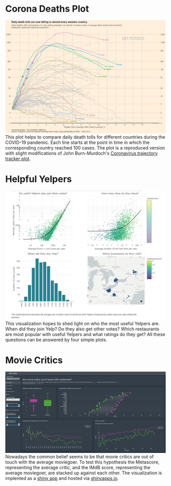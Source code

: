 # Corona Deaths Plot
![corona deaths plot as image](corona_deaths/corona_deaths.jpg)
This plot helps to compare daily death tolls for different countries during the COVID-19 pandemic. Each line starts at the point in time in which the corresponding country reached 100 cases. The plot is a reproduced version with slight modifications of John Burn-Murdoch's [Coronavirus trajectory tracker plot](https://www.ft.com/video/9a72a9d4-8db1-4615-8333-4b73ae3ddff8).

# Helpful Yelpers
![helpful yelpers plot as image](helpful_yelpers/helpful_yelpers.jpg)
This visualization hopes to shed light on who the most useful Yelpers are. When did they join Yelp? Do they also get other votes? Which restaurants are most popular with useful Yelpers and what ratings do they get? All these questions can be answered by four simple plots.

# Movie Critics
![movie critics plot as image](movie_critics/movie_critics.jpg)
Nowadays the common belief seems to be that movie critics are out of touch with the average moviegoer. To test this hypothesis the Metascore, representing the average critic, and the IMdB score, representing the average moviegoer, are stacked up against each other. The visualization is implented as a [shiny app](https://shiny.rstudio.com/) and hosted via [shinyapps.io](https://tim-heuwinkel.shinyapps.io/movie_critics/).
